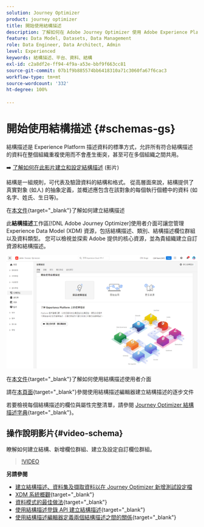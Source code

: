 ```yaml
---
solution: Journey Optimizer
product: journey optimizer
title: 開始使用結構描述
description: 了解如何在 Adobe Journey Optimizer 使用 Adobe Experience Platform 結構描述
feature: Data Model, Datasets, Data Management
role: Data Engineer, Data Architect, Admin
level: Experienced
keywords: 結構描述、平台、資料、結構
exl-id: c2a8df2e-ff94-4f9a-a53e-bbf9f663cc81
source-git-commit: 07b1f9b885574bb6418310a71c3060fa67f6cac3
workflow-type: tm+mt
source-wordcount: '332'
ht-degree: 100%

---
```


# 開始使用結構描述 {#schemas-gs}

結構描述是 Experience Platform 描述資料的標準方式，允許所有符合結構描述的資料在整個組織重複使用而不會產生衝突，甚至可在多個組織之間共用。

➡️ [了解如何在此影片建立和設定結構描述](#video-schema) (影片)

結構是一組規則，可代表及驗證資料的結構和格式。 從高層面來說，結構提供了真實對象 (如人) 的抽象定義，並概述應包含在該對象的每個執行個體中的資料 (如名字、姓氏、生日等)。  

在[本文件](https://experienceleague.adobe.com/docs/experience-platform/xdm/schema/composition.html?lang=zh-Hant){target="_blank"}了解如何建立結構描述

此&#x200B;**結構描述**&#x200B;工作區[!DNL Adobe Journey Optimizer]使用者介面可讓您管理 Experience Data Model (XDM) 資源，包括結構描述、類別、結構描述欄位群組以及資料類型。 您可以檢視並探索 Adobe 提供的核心資源，並為貴組織建立自訂資源和結構描述。

![](assets/schemas-home.png)

在[本文件](https://experienceleague.adobe.com/docs/experience-platform/xdm/ui/overview.html?lang=zh-Hant){target="_blank"}了解如何使用結構描述使用者介面

請在[本頁面](https://experienceleague.adobe.com/docs/experience-platform/xdm/tutorials/create-schema-ui.html?lang=zh-Hant){target="_blank"}參閱使用結構描述編輯器建立結構描述的逐步文件

若要檢視每個結構描述的欄位與屬性完整清單，請參閱 [Journey Optimizer 結構描述字典](https://experienceleague.adobe.com/tools/ajo-schemas/schema-dictionary.html?lang=zh-Hant){target="_blank"}。


## 操作說明影片{#video-schema}

瞭解如何建立結構、新增欄位群組、建立及設定自訂欄位群組。

>[!VIDEO](https://video.tv.adobe.com/v/334461?quality=12)

**另請參閱**

* [建立結構描述、資料集及擷取資料以在 Journey Optimizer 新增測試設定檔](../audience/creating-test-profiles.md)
* [XDM 系統概觀](https://experienceleague.adobe.com/docs/experience-platform/xdm/home.html?lang=zh-Hant){target="_blank"}
* [資料模式的最佳做法](https://experienceleague.adobe.com/docs/experience-platform/xdm/schema/best-practices.html?lang=zh-Hant){target="_blank"}
* [使用結構描述登錄 API 建立結構描述](https://experienceleague.adobe.com/docs/experience-platform/xdm/tutorials/create-schema-api.html?lang=zh-Hant){target="_blank"}
* [使用結構描述編輯器定義兩個結構描述之間的關係](https://experienceleague.adobe.com/docs/experience-platform/xdm/tutorials/relationship-ui.html?lang=zh-Hant){target="_blank"}
